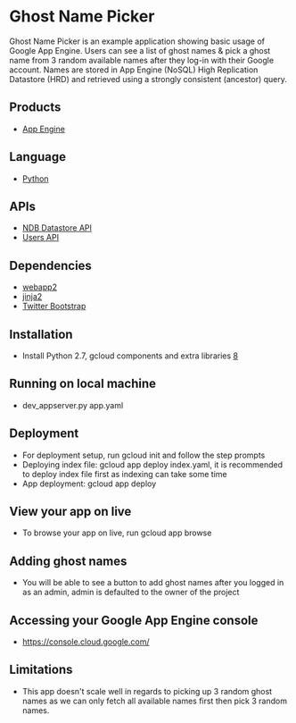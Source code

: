 # Ghost Name Picker

Ghost Name Picker is an example application showing basic usage of Google App
Engine. Users can see a list of ghost names & pick a ghost name from 3 random available names
after they log-in with their Google account. Names are stored in App Engine (NoSQL)
High Replication Datastore (HRD) and retrieved using a strongly consistent
(ancestor) query.

## Products
- [App Engine][1]

## Language
- [Python][2]

## APIs
- [NDB Datastore API][3]
- [Users API][4]

## Dependencies
- [webapp2][5]
- [jinja2][6]
- [Twitter Bootstrap][7]

## Installation
- Install Python 2.7, gcloud components and extra libraries [8]

## Running on local machine
- dev_appserver.py app.yaml

## Deployment
- For deployment setup, run gcloud init and follow the step prompts
- Deploying index file: gcloud app deploy index.yaml, it is recommended to deploy index file first as indexing can take some time
- App deployment: gcloud app deploy

## View your app on live
- To browse your app on live, run gcloud app browse

## Adding ghost names
- You will be able to see a button to add ghost names after you logged in as an admin, admin is defaulted to the owner of the project

## Accessing your Google App Engine console
- https://console.cloud.google.com/

## Limitations
- This app doesn't scale well in regards to picking up 3 random ghost names as we can only fetch all available names first then pick 3 random names.


[1]: https://developers.google.com/appengine
[2]: https://python.org
[3]: https://developers.google.com/appengine/docs/python/ndb/
[4]: https://developers.google.com/appengine/docs/python/users/
[5]: http://webapp-improved.appspot.com/
[6]: http://jinja.pocoo.org/docs/
[7]: http://twitter.github.com/bootstrap/
[8]: https://cloud.google.com/appengine/docs/standard/python/download
